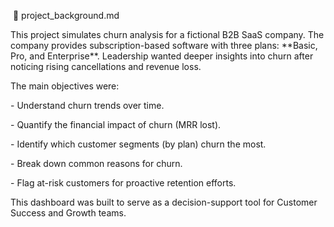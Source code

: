 

&nbsp;📘 project\_background.md

This project simulates churn analysis for a fictional B2B SaaS company. The company provides subscription-based software with three plans: \*\*Basic, Pro, and Enterprise\*\*. Leadership wanted deeper insights into churn after noticing rising cancellations and revenue loss.





The main objectives were:

\- Understand churn trends over time.

\- Quantify the financial impact of churn (MRR lost).

\- Identify which customer segments (by plan) churn the most.

\- Break down common reasons for churn.

\- Flag at-risk customers for proactive retention efforts.





This dashboard was built to serve as a decision-support tool for Customer Success and Growth teams.

